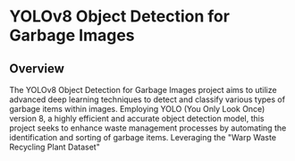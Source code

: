 # YOLOv8 Object Detection for Garbage Images

## Overview
The YOLOv8 Object Detection for Garbage Images project aims to utilize advanced deep learning techniques to detect and classify various types of garbage items within images. Employing YOLO (You Only Look Once) version 8, a highly efficient and accurate object detection model, this project seeks to enhance waste management processes by automating the identification and sorting of garbage items. Leveraging the "Warp Waste Recycling Plant Dataset" 



